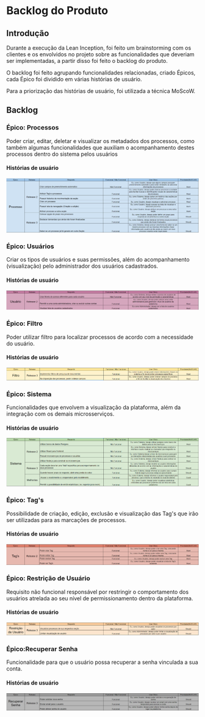 # Backlog do Produto

## Introdução

Durante a execução da Lean Inception, foi feito um brainstorming com os clientes e os envolvidos no projeto sobre as funcionalidades que deveriam ser implementadas, a partir disso foi feito o backlog do produto.

O backlog foi feito agrupando funcionalidades relacionadas, criado Épicos, cada Épico foi dividido em várias histórias de usuário.

Para a priorização das histórias de usuário, foi utilizada a técnica MoScoW.

## Backlog

### Épico: Processos

Poder criar, editar, deletar e visualizar os metadados dos processos, como também algumas funcionalidades que auxiliam o acompanhamento destes processos dentro do sistema pelos usuários

#### Histórias de usuário
![Epico](./imgs/backlog/processos.png)


### Épico: Usuários

Criar os tipos de usuários e suas permissões, além do acompanhamento (visualização) pelo administrador dos usuários cadastrados.

#### Histórias de usuário
![Epico](./imgs/backlog/usuarios.png)


### Épico: Filtro

Poder utilizar filtro para localizar processos de acordo com a necessidade do usuário.


#### Histórias de usuário
![Epico](./imgs/backlog/filtros.png)


### Épico: Sistema

Funcionalidades que envolvem a visualização da plataforma, além da integração com os demais microsserviços.

#### Histórias de usuário
![Epico](./imgs/backlog/sistema.png)


### Épico: Tag's

Possibilidade de criação, edição, exclusão e visualização das Tag's que irão ser utilizadas para as marcações de processos.

#### Histórias de usuário
![Epico](./imgs/backlog/tags.png)


### Épico: Restrição de Usuário

Requisito não funcional responsável por restringir o comportamento dos usuários atrelada ao seu nível de permissionamento dentro da plataforma.

#### Histórias de usuário
![Epico](./imgs/backlog/restricao-usuario.png)


### Épico:Recuperar Senha

Funcionalidade para que o usuário possa recuperar a senha vinculada a sua conta.

#### Histórias de usuário
![Epico](./imgs/backlog/recuperar-senha.png)